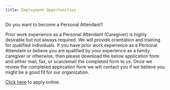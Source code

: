```yaml
---
title: Employment Opportunities
---
```


Do you want to become a Personal Attendant?

Prior work experience as a Personal Attendant (Caregiver) is highly desirable but not always required. We will provide orientation and training for qualified individuals.  If you have prior work experience as a Personal Attendant or believe you are qualified by your experience as a family caregiver or otherwise, then please download the below application form and either mail, fax, or scan/email the completed form to us. Once we review the completed application form we will contact you if we believe you might be a good fit for our organization.

[Click here](https://flourish.clearcareonline.com/apply) to apply online.
